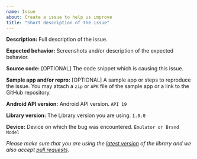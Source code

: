 ```yaml
---
name: Issue
about: Create a issue to help us improve
title: "Short description of the issue"
---
```


**Description:** Full description of the issue.

**Expected behavior:** Screenshots and/or description of the expected behavior.

**Source code:** [OPTIONAL] The code snippet which is causing this issue.

**Sample app and/or repro:** [OPTIONAL] A sample app or steps to reproduce the issue. You may attach a `zip` or `APK` file of the sample app or a link to the GitHub repository.

**Android API version:** Android API version. `API 19`

**Library version:** The Library version you are using. `1.0.0`

**Device:** Device on which the bug was encountered. `Emulator or Brand Model`

*Please make sure that you are using the [latest version](https://github.com/pranavpandey/dynamic-utils/releases) of the library and we also accept [pull requests](https://github.com/pranavpandey/dynamic-utils/pulls).*
